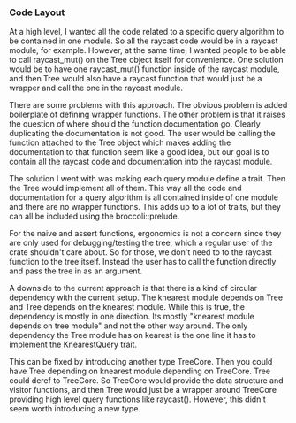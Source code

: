 
### Code Layout

At a high level, I wanted all the code related to a specific query algorithm to be contained in one module.
So all the raycast code would be in a raycast module, for example.
However, at the same time, I wanted people to be able
to call raycast_mut() on the Tree object itself for convenience. One solution would be to have one raycast_mut() function
inside of the raycast module, and then Tree would also have a raycast function that would just be a wrapper
and call the one in the raycast module.

There are some problems with this approach. The obvious problem is added boilerplate of defining wrapper functions.
The other problem is that it raises the question of where should the function
documentation go. Clearly duplicating the documentation is not good. The user would be calling the function
attached to the Tree object which makes adding the documentation to that function seem like a good idea,
but our goal is to contain all the raycast code and documentation into the raycast module.

The solution I went with was making each query module define a trait. Then the Tree would implement all of them.
This way all the code and documentation for a query algorithm is all contained inside of one module and there are no wrapper functions.  This adds up to a lot of traits, but they can all be included using the broccoli::prelude.

For the naive and assert functions, ergonomics is not a concern since they are only used for debugging/testing the tree,
which a regular user of the crate shouldn't care about. So for those, we don't need to to the raycast function to
the tree itself. Instead the user has to call the function directly and pass the tree in as an argument. 

A downside to the current approach is that there is a kind of circular dependency with the current setup. The knearest module depends on Tree and Tree depends on the knearest module. While this is true, the dependency is mostly in one direction. Its mostly "knearest module depends on tree module" and not the other way around. The only dependency the Tree module has on kearest is the one line it has to implement the KnearestQuery trait.

This can be fixed by introducing another type TreeCore. Then you could have Tree depending on knearest module depending on TreeCore. Tree could deref to TreeCore. So TreeCore would provide the data structure and visitor functions, and then Tree would just be a wrapper around TreeCore providing high level query functions like raycast(). However, this didn't seem worth introducing a new type.
